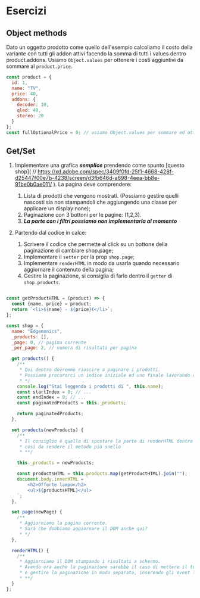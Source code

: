 # Esercizi

## Object methods

Dato un oggetto prodotto come quello dell'esempio calcoliamo il costo della variante con tutti gli addon attivi facendo
la somma di tutti i values dentro product.addons. Usiamo `Object.values` per ottenere i costi aggiuntivi da sommare
al `product.price`.

```js
const product = {
  id: 1,
  name: "TV",
  price: 40,
  addons: {
    decoder: 10,
    qled: 40,
    stereo: 20
  }
};
const fullOptionalPrice = 0; // usiamo Object.values per sommare ed ottenere -> 110
```

## Get/Set

1. Implementare una grafica _**semplice**_ prendendo come spunto [questo shop](
   // https://xd.adobe.com/spec/3409f0fd-25f1-4668-428f-d25447f00e7b-4238/screen/d3fb646d-a698-4eea-bb8e-91be0b0ae011/
   ). La pagina deve comprendere:
    1. Lista di prodotti che vengono mostrati. (Possiamo gestire quelli nascosti sia non stampandoli che aggiungendo una
       classe per applicare un display:none);
    2. Paginazione con 3 bottoni per le pagine: (1,2,3).
    3. **_La parte con i filtri possiamo non implementarla al momento_**

2. Partendo dal codice in calce:
    1. Scrivere il codice che permette al click su un bottone della paginazione di cambiare shop.page;
    2. Implementare il `setter` per la prop `shop.page`;
    3. Implementare `renderHTML` in modo da usarla quando necessario aggiornare il contenuto della pagina;
    4. Gestire la paginazione, si consiglia di farlo dentro il `getter` di `shop.products`.

```js

const getProductHTML = (product) => {
  const {name, price} = product;
  return `<li>${name} - ${price}€</li>`;
};

const shop = {
  name: "Edgemonics",
  _products: [],
  _page: 0, // pagina corrente
  _per_page: 2, // numero di risultati per pagina

  get products() {
    /**
     * Qui dentro dovremmo riuscire a paginare i prodotti.
     * Possiamo procurarci un indice iniziale ed uno finale lavorando con this._page e this._per_page
     * */
    console.log("Stai leggendo i prodotti di ", this.name);
    const startIndex = 0; // ...
    const endIndex = 0; // ...
    const paginatedProducts = this._products;

    return paginatedProducts;
  },

  set products(newProducts) {
    /**
     * Il consiglio è quello di spostare la parte di renderHTML dentro una funzione indipendente,
     * così da rendere il metodo più snello
     * **/

    this._products = newProducts;

    const productsHTML = this.products.map(getProductHTML).join("");
    document.body.innerHTML = `
        <h2>Offerte lampo</h2>
        <ul>${productsHTML}</ul>
    `;
  },

  set page(newPage) {
    /**
     * Aggiorniamo la pagina corrente.
     * Sarà che dobbiamo aggiornare il DOM anche qui?
     * */
  },

  renderHTML() {
    /**
     * Aggiorniamo il DOM stampando i risultati a schermo.
     * Avendo ora anche la paginazione sarebbe il caso di mettere il tutto dentro un div specifico
     * e gestire la paginazione in modo separato, inserendo gli event listener una sola volta
     * **/
  }
};

```